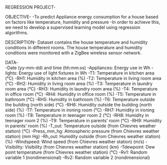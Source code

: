 REGRESSION PROJECT-

OBJECTIVE-
-To predict Appliance energy consumption for a house based on factors like temperature, humidity and pressure
-In order to achieve this, we need to develop a supervised learning model using regression algorithms.

DESCRIPTION-
Dataset contains the house temperature and humidity conditions in different rooms.
The house temperature and humidity conditions were monitored with a ZigBee wireless sensor network.

DATA-	
-Date (yy-mm-dd) and time (hh:mm:ss)
-Appliances: Energy use in Wh
-lights: Energy use of light fixtures in Wh
-T1: Temperature in kitchen area (°C)
-RH1: Humidity in kitchen area (%)
-T2: Temperature in living room area (°C)
-RH2: Humidity in living room area (%)
-T3: Temperature in laundry room area (°C)
-RH3: Humidity in laundry room area (%)
-T4: Temperature in office room (°C)
-RH4: Humidity in office room (%)
-T5: Temperature in bathroom (°C)
-RH5: Humidity in bathroom (%)
-T6: Temperature outside the building (north side) (°C)
-RH6: Humidity outside the building (north side) (%)
-T7: Temperature in ironing room (°C)
-RH7: Humidity in ironing room (%)
-T8: Temperature in teenager room 2 (°C)
-RH8: Humidity in teenager room 2 (%)
-T9: Temperature in parents’ room (°C)
-RH9: Humidity in parents’ room (%)
-T_out: Temperature outside (from Chievres weather station) (°C)
-Press_mm_hg: Atmospheric pressure (from Chievres weather station) (mm Hg)
-Rh_out: Humidity outside (from Chievres weather station) (%)
-Windspeed: Wind speed (from Chievres weather station) (m/s)
-Visibility: Visibility (from Chievres weather station) (km)
-Tdewpoint: Dew point temperature (from Chievres weather station) (°C)
-Rv1: Random variable 1 (nondimensional)
-Rv2: Random variable 2 (nondimensional)
